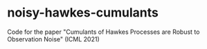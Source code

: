 # noisy-hawkes-cumulants
Code for the paper "Cumulants of Hawkes Processes are Robust to Observation Noise" (ICML 2021)
